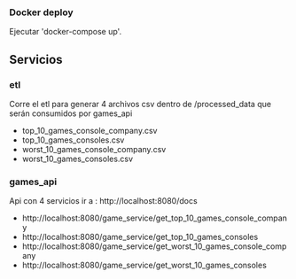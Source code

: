 
### Docker deploy
Ejecutar  'docker-compose up'. 

## Servicios

### etl

Corre el etl para generar 4 archivos csv dentro de /processed_data  que serán consumidos por games_api

 - top_10_games_console_company.csv
 - top_10_games_consoles.csv
 - worst_10_games_console_company.csv
 - worst_10_games_consoles.csv

### games_api

 Api con 4 servicios ir a  : http://localhost:8080/docs 

 - http://localhost:8080/game_service/get_top_10_games_console_company
 - http://localhost:8080/game_service/get_top_10_games_consoles
 - http://localhost:8080/game_service/get_worst_10_games_console_company
 - http://localhost:8080/game_service/get_worst_10_games_consoles
